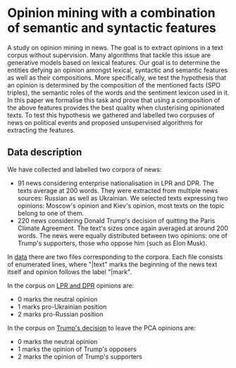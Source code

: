 # Opinion mining with a combination of semantic and syntactic features
A study on opinion mining in news. The goal is to extract opinions in a text corpus without supervision. Many algorithms that tackle this issue are generative models based on lexical features. Our goal is to determine the entities defying an opinion amongst lexical, syntactic and semantic features as well as their compositions. More specifically, we test the hypothesis that an opinion is determined by the composition of  the mentioned facts (SPO triples), the semantic roles of the words and the sentiment lexicon used in it. In this paper we formalise this task and prove that using a composition of the above features provides the best quality when clusterising opinionated texts. To test this hypothesis we gathered and labelled two corpuses of news on political events and proposed unsupervised algorithms for extracting the features.

## Data description
We have collected and labelled two corpora of news:
- 91 news considering enterprise nationalisation in LPR and DPR. The texts average at 200 words. They were extracted from multiple news sources: Russian as well as Ukrainian. We selected texts expressing two opinions: Moscow's opinion and Kiev's opinion, most texts on the topic belong to one of them.
- 220 news considering Donald Trump's decision of quitting the Paris Climate Agreement. The text's sizes once again averaged at around 200 words. The news were equally distributed between two opinions: one of Trump's supporters, those who oppose him (such as Elon Musk).


In [data](./data) there are two files corresponding to the corpora. Each file consists of enumerated lines, where "|text" marks the beginning of the news text itself and opinion follows the label "|mark".

In the corpus on [LPR and DPR](./data/lnr_dnr_labelled.txt) opinions are:
- 0 marks the neutral opinion
- 1 marks pro-Ukrainian position
- 2 marks pro-Russian position

In the corpus on [Trump's decision](./data/trump_labelled.txt) to leave the PCA opinions are:
- 0 marks the neutral opinion
- 1 marks the opinion of Trump's opposers
- 2 marks the opinion of Trump's supporters
